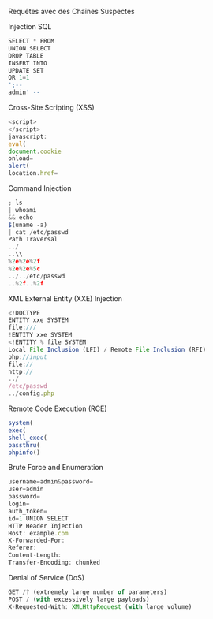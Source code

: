 Requêtes avec des Chaînes Suspectes

Injection SQL
```js
SELECT * FROM
UNION SELECT
DROP TABLE
INSERT INTO
UPDATE SET
OR 1=1
';--
admin' --
```

Cross-Site Scripting (XSS)
```js
<script>
</script>
javascript:
eval(
document.cookie
onload=
alert(
location.href=
```

Command Injection
```js
; ls
| whoami
&& echo
$(uname -a)
| cat /etc/passwd
Path Traversal
../
..\\
%2e%2e%2f
%2e%2e%5c
../../etc/passwd
..%2f..%2f
```

XML External Entity (XXE) Injection
```js
<!DOCTYPE
ENTITY xxe SYSTEM
file:///
!ENTITY xxe SYSTEM
<!ENTITY % file SYSTEM
Local File Inclusion (LFI) / Remote File Inclusion (RFI)
php://input
file://
http://
../
/etc/passwd
../config.php
```

Remote Code Execution (RCE)
```js
system(
exec(
shell_exec(
passthru(
phpinfo()
```

Brute Force and Enumeration
```js
username=admin&password=
user=admin
password=
login=
auth_token=
id=1 UNION SELECT
HTTP Header Injection
Host: example.com
X-Forwarded-For:
Referer:
Content-Length:
Transfer-Encoding: chunked
```

Denial of Service (DoS)
```js
GET /? (extremely large number of parameters)
POST / (with excessively large payloads)
X-Requested-With: XMLHttpRequest (with large volume)
```
